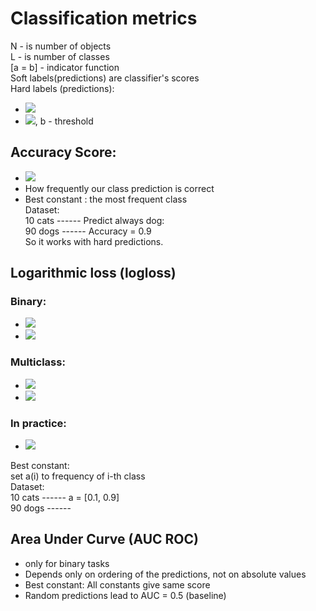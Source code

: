 # Classification metrics  
N - is number of objects  
L - is number of classes  
[a = b] - indicator function  
Soft labels(predictions) are classifier's scores  
Hard labels (predictions):  
- ![](https://latex.codecogs.com/gif.latex?\arg&space;\underset{i}{\max}&space;f_{i}\left&space;(&space;x&space;\right&space;))  
- ![](https://latex.codecogs.com/gif.latex?\left&space;[&space;f\left&space;(&space;x&space;\right&space;)&space;>&space;b\right&space;]), b - threshold  

## Accuracy Score:  
- ![](https://latex.codecogs.com/gif.latex?Accuracy&space;=&space;\frac{1}{N}\sum_{i=1}^{N}\left&space;[&space;y_{i}&space;=&space;\widehat{y}_{i}\right&space;])  
- How frequently our class prediction is correct  
- Best constant : the most frequent class  
Dataset:  
10 cats  ------ Predict always dog:  
90 dogs  ------ Accuracy = 0.9  
So it works with hard predictions.  

## Logarithmic loss (logloss)  
### Binary:  
- ![](https://latex.codecogs.com/gif.latex?LogLoss&space;=&space;-\frac{1}{N}\sum_{i=1}^{N}y_{i}\log&space;\left&space;(&space;\widehat{y}_{i}&space;\right&space;)&space;&plus;&space;\left&space;(&space;1&space;-&space;y_{i}&space;\right&space;)\log&space;\left&space;(&space;1&space;-&space;\widehat{y}_{i}&space;\right&space;))  
- ![](https://latex.codecogs.com/gif.latex?y_{i}&space;\epsilon&space;\mathbb{R},&space;\widehat{y}_{i}&space;\epsilon&space;\mathbb{R})  

### Multiclass:  
- ![](https://latex.codecogs.com/gif.latex?LogLoss&space;=&space;-\frac{1}{N}\sum_{i=1}^{N}\sum_{i=1}^{L}&space;y_{il}\log&space;\left&space;(&space;\widehat{y}_{il}&space;\right&space;))  
- ![](https://latex.codecogs.com/gif.latex?y_{i}&space;\epsilon&space;\mathbb{R^{L}},&space;\widehat{y}_{i}&space;\epsilon&space;\mathbb{R^{L}})  

### In practice:  
- ![](https://latex.codecogs.com/gif.latex?LogLoss&space;=&space;-\frac{1}{N}\sum_{i=1}^{N}\sum_{i=1}^{L}&space;y_{il}\log&space;\left&space;(&space;\min&space;\left&space;(&space;\max&space;\left&space;(&space;\widehat{y}_{il},&space;10^{-15}\right&space;)&space;,&space;1-&space;10^{-15}&space;\right&space;)&space;\right&space;))  

Best constant:  
set a(i) to frequency of i-th class  
Dataset:  
10 cats  ------ a = [0.1, 0.9]  
90 dogs  ------  

## Area Under Curve (AUC ROC)  
- only for binary tasks  
- Depends only on ordering of the predictions, not on absolute values  
- Best constant:  All constants give same score  
- Random predictions lead to AUC = 0.5 (baseline)  




